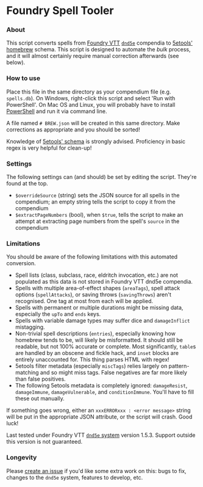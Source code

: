 # Foundry Spell Tooler

### About
This script converts spells from [Foundry VTT](https://foundryvtt.com/) [`dnd5e`](https://gitlab.com/foundrynet/dnd5e) compendia to [5etools' homebrew](https://github.com/TheGiddyLimit/homebrew) schema. This script is designed to automate the *bulk* process, and it will almost certainly require manual correction afterwards (see below).

### How to use
Place this file in the same directory as your compendium file (e.g. `spells.db`). On Windows, right-click this script and select 'Run with PowerShell'. On Mac OS and Linux, you will probably have to install [PowerShell](https://github.com/powershell/powershell) and run it via command line.

A file named `# BREW.json` will be created in this same directory. Make corrections as appropriate and you should be sorted!

Knowledge of [5etools' schema](https://github.com/TheGiddyLimit/TheGiddyLimit.github.io/tree/master/test/schema) is strongly advised. Proficiency in basic regex is very helpful for clean-up!

### Settings
The following settings can (and should) be set by editing the script. They're found at the top.
- `$overrideSource` (string) sets the JSON source for all spells in the compendium; an empty string tells the script to copy it from the compendium
- `$extractPageNumbers` (bool), when `$true`, tells the script to make an attempt at extracting page numbers from the spell's `source` in the compendium

### Limitations
You should be aware of the following limitations with this automated conversion.
- Spell lists (class, subclass, race, eldritch invocation, etc.) are not populated as this data is not stored in Foundry VTT dnd5e compendia.
- Spells with multiple area-of-effect shapes (`areaTags`), spell attack options (`spellAttacks`), or saving throws (`savingThrows`) aren't recognised. One tag at most from each will be applied.
- Spells with permanent or multiple durations might be missing data, especially the `upTo` and `ends` keys.
- Spells with variable damage types may suffer dice and `damageInflict` mistagging.
- Non-trivial spell descriptions (`entries`), especially knowing how homebrew tends to be, will likely be misformatted. It should still be readable, but not 100% accurate or complete. Most significantly, `table`s are handled by an obscene and fickle hack, and `inset` blocks are entirely unaccounted for. This thing parses HTML with regex!
- 5etools filter metadata (especially `miscTags`) relies largely on pattern-matching and so might miss tags. False negatives are far more likely than false positives.
- The following 5etools metadata is completely ignored: `damageResist`, `damageImmune`, `damageVulnerable`, and `conditionImmune`. You'll have to fill these out manually.

If something goes wrong, either an `xxxERRORxxx : <error message>` string will be put in the appropriate JSON attribute, or the script will crash. Good luck!
   
Last tested under Foundry VTT [`dnd5e` system](https://gitlab.com/foundrynet/dnd5e) version 1.5.3. Support outside this version is not guaranteed.

### Longevity

Please [create an issue](https://github.com/Spappz/VTT-Tooler-Suite/issues/new) if you'd like some extra work on this: bugs to fix, changes to the `dnd5e` system, features to develop, etc.